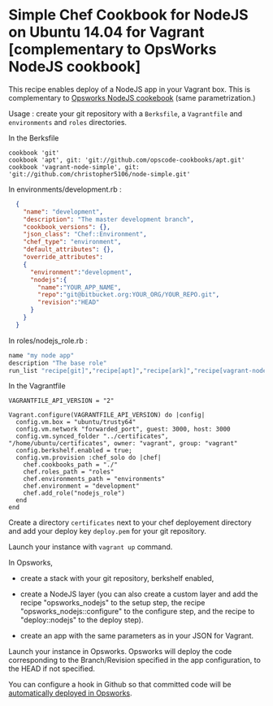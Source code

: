 # Simple Chef Cookbook for NodeJS on Ubuntu 14.04 for Vagrant [complementary to OpsWorks NodeJS cookbook]

This recipe enables deploy of a NodeJS app in your Vagrant box. This is complementary to [Opsworks NodeJS cookebook](https://github.com/aws/opsworks-cookbooks/tree/release-chef-11.10/opsworks_nodejs) (same parametrization.)

Usage : create your git repository with a `Berksfile`, a `Vagrantfile` and `environments` and `roles` directories.

In the Berksfile

    cookbook 'git'
    cookbook 'apt', git: 'git://github.com/opscode-cookbooks/apt.git'
    cookbook 'vagrant-node-simple', git: 'git://github.com/christopher5106/node-simple.git'

In environments/development.rb :

```json
  {
    "name": "development",
    "description": "The master development branch",
    "cookbook_versions": {},
    "json_class": "Chef::Environment",
    "chef_type": "environment",
    "default_attributes": {},
    "override_attributes":
    {
      "environment":"development",
      "nodejs":{
        "name":"YOUR_APP_NAME",
        "repo":"git@bitbucket.org:YOUR_ORG/YOUR_REPO.git",
        "revision":"HEAD"
      }
    }
  }
```

In roles/nodejs_role.rb :

```ruby
name "my node app"
description "The base role"
run_list "recipe[git]","recipe[apt]","recipe[ark]","recipe[vagrant-node-simple::deploy]","recipe[vagrant-node-simple::install]","recipe[vagrant-node-simple:start]"
```

In the Vagrantfile

    VAGRANTFILE_API_VERSION = "2"

    Vagrant.configure(VAGRANTFILE_API_VERSION) do |config|
      config.vm.box = "ubuntu/trusty64"
      config.vm.network "forwarded_port", guest: 3000, host: 3000
      config.vm.synced_folder "../certificates", "/home/ubuntu/certificates", owner: "vagrant", group: "vagrant"
      config.berkshelf.enabled = true;
      config.vm.provision :chef_solo do |chef|
        chef.cookbooks_path = "./"
        chef.roles_path = "roles"
        chef.environments_path = "environments"
        chef.environment = "development"
        chef.add_role("nodejs_role")
      end
    end

Create a directory `certificates` next to your chef deployement directory and add your deploy key `deploy.pem` for your git repository.

Launch your instance with `vagrant up` command.

In Opsworks,

- create a stack with your git repository, berkshelf enabled,

- create a NodeJS layer (you can also create a custom layer and add the recipe "opsworks_nodejs" to the setup step, the recipe "opsworks_nodejs::configure" to the configure step, and the recipe to "deploy::nodejs" to the deploy step).

- create an app with the same parameters as in your JSON for Vagrant.

Launch your instance in Opsworks. Opsworks will deploy the code corresponding to the Branch/Revision specified in the app configuration, to the HEAD if not specified.

You can configure a hook in Github so that committed code will be [automatically deployed in Opsworks](http://bytes.babbel.com/en/articles/2014-01-22-github-service-hook-for-aws-ops-works.html).
